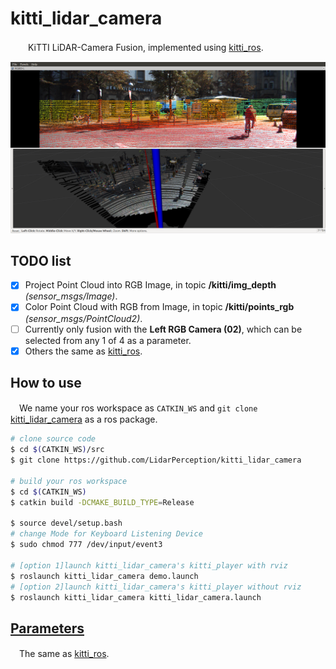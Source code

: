 # kitti_lidar_camera
　　KiTTI LiDAR-Camera Fusion, implemented using [kitti_ros](https://github.com/LidarPerception/kitti_ros).
<p align="center">
    <img src=".readme/demo.png" width="720px" alt=""/>
</p>

## TODO list
- [x] Project Point Cloud into RGB Image, in topic **/kitti/img_depth** _(sensor_msgs/Image)_.
- [x] Color Point Cloud with RGB from Image, in topic **/kitti/points_rgb** _(sensor_msgs/PointCloud2)_.
- [ ] Currently only fusion with the **Left RGB Camera (02)**, which can be selected from any 1 of 4 as a parameter.
- [x] Others the same as [kitti_ros](https://github.com/LidarPerception/kitti_ros#todo-list).

## How to use
　We name your ros workspace as `CATKIN_WS` and `git clone` [kitti_lidar_camera](https://github.com/LidarPerception/kitti_lidar_camera) as a ros package.
```sh
# clone source code
$ cd $(CATKIN_WS)/src
$ git clone https://github.com/LidarPerception/kitti_lidar_camera

# build your ros workspace
$ cd $(CATKIN_WS)
$ catkin build -DCMAKE_BUILD_TYPE=Release

$ source devel/setup.bash
# change Mode for Keyboard Listening Device
$ sudo chmod 777 /dev/input/event3

# [option 1]launch kitti_lidar_camera's kitti_player with rviz
$ roslaunch kitti_lidar_camera demo.launch
# [option 2]launch kitti_lidar_camera's kitti_player without rviz
$ roslaunch kitti_lidar_camera kitti_lidar_camera.launch
```


## [Parameters](./launch/kitti_lidar_camera.launch)
　The same as [kitti_ros](https://github.com/LidarPerception/kitti_ros#parameters).
